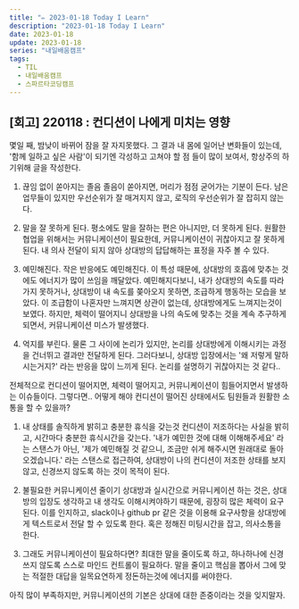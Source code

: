 ```yaml
---
title: "✏️ 2023-01-18 Today I Learn"
description: "2023-01-18 Today I Learn"
date: 2023-01-18
update: 2023-01-18
series: "내일배움캠프"
tags:
  - TIL
  - 내일배움캠프
  - 스파르타코딩캠프
---
```


## [회고] 220118 : 컨디션이 나에게 미치는 영향

몇일 째, 밤낮이 바뀌어 잠을 잘 자지못했다. 그 결과 내 몸에 일어난 변화들이 있는데, '함께 일하고 싶은 사람'이 되기엔 각성하고 고쳐야 할 점 들이 많이 보여서, 항상주의 하기위해 글을 작성한다.

1. 끊임 없이 쏟아지는 졸음
   졸음이 쏟아지면, 머리가 점점 굳어가는 기분이 든다. 남은 업무들이 있지만 우선순위가 잘 매겨지지 않고, 로직의 우선순위가 잘 잡히지 않는다.

2. 말을 잘 못하게 된다.
   평소에도 말을 잘하는 편은 아니지만, 더 못하게 된다. 원활한 협업을 위해서는 커뮤니케이션이 필요한데, 커뮤니케이션이 귀찮아지고 잘 못하게 된다. 내 의사 전달이 되지 않아 상대방의 답답해하는 표정을 자주 볼 수 있다.

3. 예민해진다.
   작은 반응에도 예민해진다. 이 특성 때문에, 상대방의 호흡에 맞추는 것에도 에너지가 많이 쓰임을 깨달았다. 예민해지다보니, 내가 상대방의 속도를 따라가지 못하거나, 상대방이 내 속도를 쫒아오지 못하면, 조급하게 행동하는 모습을 보았다. 이 조급함이 나혼자만 느껴지면 상관이 없는데, 상대방에게도 느껴지는것이 보였다. 하지만, 체력이 떨어지니 상대방을 나의 속도에 맞추는 것을 계속 추구하게 되면서, 커뮤니케이션 미스가 발생했다.

4. 억지를 부린다.
   물론 그 사이에 논리가 있지만, 논리를 상대방에게 이해시키는 과정을 건너뛰고 결과만 전달하게 된다. 그러다보니, 상대방 입장에서는 '왜 저렇게 말하시는거지?' 라는 반응을 많이 느끼게 된다. 논리를 설명하기 귀찮아지는 것 같다..

전체적으로 컨디션이 떨어지면, 체력이 떨어지고, 커뮤니케이션이 힘들어지면서 발생하는 이슈들이다. 그렇다면.. 어떻게 해야 컨디션이 떨어진 상태에서도 팀원들과 원활한 소통을 할 수 있을까?

1. 내 상태를 솔직하게 밝히고 충분한 휴식을 갖는것
   컨디션이 저조하다는 사실을 밝히고, 시간마다 충분한 휴식시간을 갖는다. '내가 예민한 것에 대해 이해해주세요' 라는 스탠스가 아닌, '제가 예민해질 것 같으니, 조금만 쉬게 해주시면 원래대로 돌아오겠습니다.' 라는 스탠스로 접근하여, 상대방이 나의 컨디션이 저조한 상태를 보지 않고, 신경쓰지 않도록 하는 것이 목적이 된다.

2. 불필요한 커뮤니케이션 줄이기
   상대방과 실시간으로 커뮤니케이션 하는 것은, 상대방의 입장도 생각하고 내 생각도 이해시켜야하기 때문에, 굉장히 많은 체력이 요구된다. 이를 인지하고, slack이나 github pr 같은 것을 이용해 요구사항을 상대방에게 텍스트로서 전달 할 수 있도록 한다. 혹은 정해진 미팅시간을 잡고, 의사소통을 한다.

3. 그래도 커뮤니케이션이 필요하다면?
   최대한 말을 줄이도록 하고, 하나하나에 신경쓰지 않도록 스스로 마인드 컨트롤이 필요하다. 말을 줄이고 핵심을 뽑아서 그에 맞는 적절한 대답을 일목요연하게 정돈하는것에 에너지를 써야한다.

아직 많이 부족하지만, 커뮤니케이션의 기본은 상대에 대한 존중이라는 것을 잊지말자.

